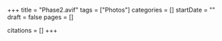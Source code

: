 +++
title = "Phase2.avif"
tags = ["Photos"]
categories = []
startDate = ""
draft = false
pages = []

citations = []
+++
